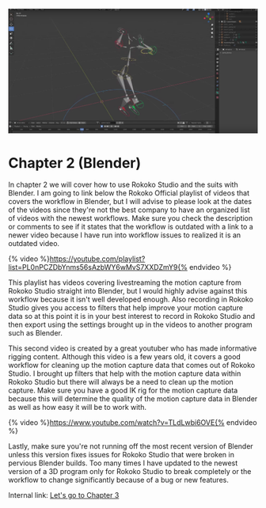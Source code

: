 ![Rokoko in Blender](/assets/blender_chap2.png)

# Chapter 2 (Blender)

In chapter 2 we will cover how to use Rokoko Studio and the suits with Blender. I am going to link below the Rokoko Official playlist of videos that covers the workflow in Blender, but I will advise to please look at the dates of the videos since they're not the best company to have an organized list of videos with the newest workflows. Make sure you check the description or comments to see if it states that the workflow is outdated with a link to a newer video because I have run into workflow issues to realized it is an outdated video. 

{% video %}https://youtube.com/playlist?list=PL0nPCZDbYnms56sAzbWY6wMvS7XXDZmY9{% endvideo %}

This playlist has videos covering livestreaming the motion capture from Rokoko Studio straight into Blender, but I would highly advise against this workflow because it isn't well developed enough. Also recording in Rokoko Studio gives you access to filters that help improve your motion capture data so at this point it is in your best interest to record in Rokoko Studio and then export using the settings brought up in the videos to another program such as Blender. 

This second video is created by a great youtuber who has made informative rigging content. Although this video is a few years old, it covers a good workflow for cleaning up the motion capture data that comes out of Rokoko Studio. I brought up filters that help with the motion capture data within Rokoko Studio but there will always be a need to clean up the motion capture. Make sure you have a good IK rig for the motion capture data because this will determine the quality of the motion capture data in Blender as well as how easy it will be to work with. 

{% video %}https://www.youtube.com/watch?v=TLdLwbi6OVE{% endvideo %}

Lastly, make sure you're not running off the most recent version of Blender unless this version fixes issues for Rokoko Studio that were broken in pervious Blender builds. Too many times I have updated to the newest version of a 3D program only for Rokoko Studio to break completely or the workflow to change significantly because of a bug or new features.

Internal link: [Let's go to Chapter 3](/pages/chapter-3.md)

